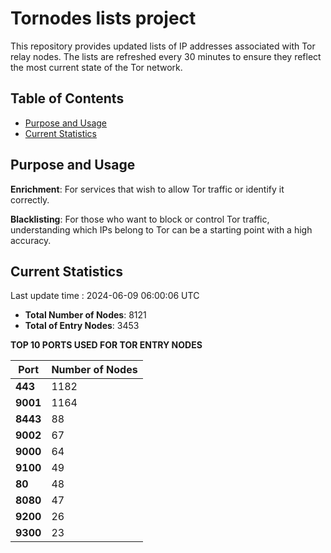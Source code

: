 # Tornodes lists project

This repository provides updated lists of IP addresses associated with Tor relay nodes. The lists are refreshed every 30 minutes to ensure they reflect the most current state of the Tor network.

## Table of Contents

- [Purpose and Usage](#purpose-and-usage)
- [Current Statistics](#current-statistics)


## Purpose and Usage

**Enrichment**: For services that wish to allow Tor traffic or identify it correctly.

**Blacklisting**: For those who want to block or control Tor traffic, understanding which IPs belong to Tor can be a starting point with a high accuracy.

## Current Statistics

Last update time : 2024-06-09 06:00:06 UTC

- **Total Number of Nodes**: 8121
- **Total of Entry Nodes**: 3453

**TOP 10 PORTS USED FOR TOR ENTRY NODES**

| **Port** | **Number of Nodes** |
|------|-----------------|
| **443**   | 1182  |
| **9001**   | 1164  |
| **8443**   | 88  |
| **9002**   | 67  |
| **9000**   | 64  |
| **9100**   | 49  |
| **80**   | 48  |
| **8080**   | 47  |
| **9200**   | 26  |
| **9300**   | 23  |

